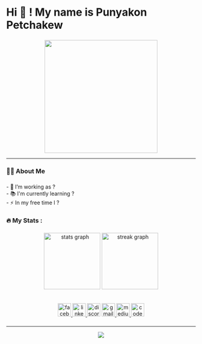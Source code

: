 

<h1 align="left">Hi  🥰 ! My name is Punyakon Petchakew</h1>

###

<div align="center">
  <img height="300" src="https://media4.giphy.com/media/mTxoQPdo1LWIo/giphy.gif?cid=ecf05e4708vy92ij8151k9kzk3qbt1gbyt7421w6dtbygsux&rid=giphy.gif&ct=g"  />
</div>

<hr/>

###

<h3 align="left">👩‍💻  About Me</h3>

###

<p align="left">- 🔭 I’m working as ?<br>- 📚 I'm currently learning ?<br>- ⚡ In my free time I ?</p>

###

<h3 align="left">🔥   My Stats :</h3>

###

<div align="center">
  <img src="https://github-readme-stats.vercel.app/api?username=Anmewzaa&hide_title=false&hide_rank=false&show_icons=true&include_all_commits=true&count_private=true&disable_animations=false&theme=dracula&locale=en&hide_border=false&order=1" height="150" alt="stats graph"  />
  <img src="https://streak-stats.demolab.com?user=Anmewzaa&locale=en&mode=daily&theme=dracula&hide_border=false&border_radius=5&order=3" height="150" alt="streak graph"  />
</div>
<br/>
<br/>

<div align="center">
  <a href="https://www.facebook.com/profile.php?id=100003341523573" target="_blank">
    <img src="https://img.shields.io/static/v1?message=Facebook&logo=facebook&label=&color=1877F2&logoColor=white&labelColor=&style=for-the-badge" height="35" alt="facebook logo"  />
  </a>
  <a href="https://www.linkedin.com/in/punyakon-petchkaew-00178a247/" target="_blank">
    <img src="https://img.shields.io/static/v1?message=LinkedIn&logo=linkedin&label=&color=0077B5&logoColor=white&labelColor=&style=for-the-badge" height="35" alt="linkedin logo"  />
  </a>
  <img src="https://img.shields.io/static/v1?message=Discord&logo=discord&label=&color=7289DA&logoColor=white&labelColor=&style=for-the-badge" height="35" alt="discord logo"  />
  <a href="punyakon857@gmail.com" target="_blank">
    <img src="https://img.shields.io/static/v1?message=Gmail&logo=gmail&label=&color=D14836&logoColor=white&labelColor=&style=for-the-badge" height="35" alt="gmail logo"  />
  </a>
  <a href="https://medium.com/@punyakon857" target="_blank">
    <img src="https://img.shields.io/static/v1?message=Medium&logo=medium&label=&color=12100E&logoColor=white&labelColor=&style=for-the-badge" height="35" alt="medium logo"  />
  </a>
  <img src="https://img.shields.io/static/v1?message=Codesandbox&logo=codesandbox&label=&color=040404&logoColor=DBDBDB&labelColor=&style=for-the-badge" height="35" alt="codesandbox logo"  />
</div>

###

<hr/>

<div align="center">
<img src="https://komarev.com/ghpvc/?username=Anmewza&&style=flat-square" align="center" />
</div>  
